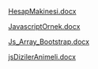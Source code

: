 [HesapMakinesi.docx](https://github.com/user-attachments/files/17447294/HesapMakinesi.docx)

[JavascriptOrnek.docx](https://github.com/user-attachments/files/17447295/JavascriptOrnek.docx)

[Js_Array_Bootstrap.docx](https://github.com/user-attachments/files/17447296/Js_Array_Bootstrap.docx)

[jsDizilerAnimeli.docx](https://github.com/user-attachments/files/17447297/jsDizilerAnimeli.docx)
